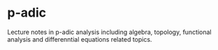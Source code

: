 # p-adic
Lecture notes in p-adic analysis including algebra, topology, functional analysis and differenntial equations related topics.
